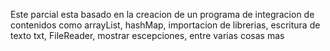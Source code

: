 Este parcial esta basado en la creacion de un programa de integracion de contenidos como arrayList, hashMap, importacion de librerias, escritura de texto txt, FileReader, mostrar escepciones, 
entre varias cosas mas
